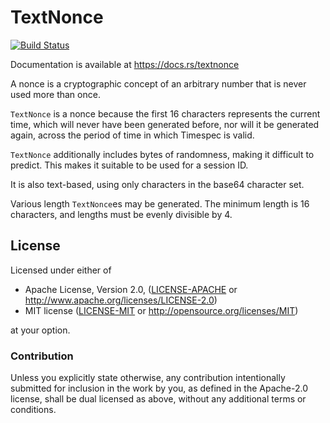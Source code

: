 # TextNonce

[![Build Status](https://travis-ci.org/mikedilger/textnonce.svg?branch=master)](https://travis-ci.org/mikedilger/textnonce)

Documentation is available at https://docs.rs/textnonce

A nonce is a cryptographic concept of an arbitrary number that is never used
more than once.

`TextNonce` is a nonce because the first 16 characters represents the current
time, which will never have been generated before, nor will it be generated
again, across the period of time in which Timespec is valid.

`TextNonce` additionally includes bytes of randomness, making it difficult
to predict. This makes it suitable to be used for a session ID.

It is also text-based, using only characters in the base64 character set.

Various length `TextNonce`es may be generated.  The minimum length is 16
characters, and lengths must be evenly divisible by 4.

## License

Licensed under either of

 * Apache License, Version 2.0, ([LICENSE-APACHE](LICENSE-APACHE) or http://www.apache.org/licenses/LICENSE-2.0)
 * MIT license ([LICENSE-MIT](LICENSE-MIT) or http://opensource.org/licenses/MIT)

at your option.

### Contribution

Unless you explicitly state otherwise, any contribution intentionally submitted
for inclusion in the work by you, as defined in the Apache-2.0 license, shall
be dual licensed as above, without any additional terms or conditions.
